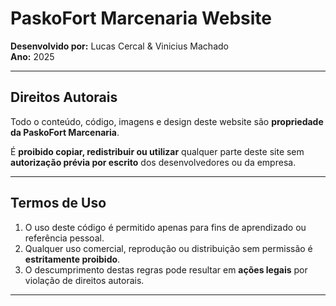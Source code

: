 # PaskoFort Marcenaria Website

**Desenvolvido por:** Lucas Cercal & Vinicius Machado  
**Ano:** 2025

---

## Direitos Autorais

Todo o conteúdo, código, imagens e design deste website são **propriedade da PaskoFort Marcenaria**.  

É **proibido copiar, redistribuir ou utilizar** qualquer parte deste site sem **autorização prévia por escrito** dos desenvolvedores ou da empresa.

---

## Termos de Uso

1. O uso deste código é permitido apenas para fins de aprendizado ou referência pessoal.
2. Qualquer uso comercial, reprodução ou distribuição sem permissão é **estritamente proibido**.
3. O descumprimento destas regras pode resultar em **ações legais** por violação de direitos autorais.

---
